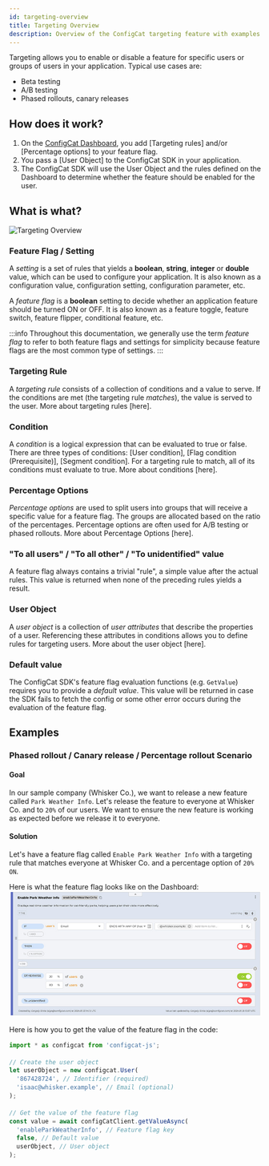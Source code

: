 ```yaml
---
id: targeting-overview
title: Targeting Overview
description: Overview of the ConfigCat targeting feature with examples.
---
```


Targeting allows you to enable or disable a feature for specific users or groups of users in your application. Typical use cases are:
- Beta testing
- A/B testing
- Phased rollouts, canary releases

## How does it work?

1. On the <a href="https://app.configcat.com" target="_blank">ConfigCat Dashboard</a>, you add [Targeting rules] and/or [Percentage options] to your feature flag.
2. You pass a [User Object] to the ConfigCat SDK in your application.
3. The ConfigCat SDK will use the User Object and the rules defined on the Dashboard to determine whether the feature should be enabled for the user.

## What is what?
![Targeting Overview](/assets/targeting/targeting-overview/targeting.jpg)

### Feature Flag / Setting

A *setting* is a set of rules that yields a **boolean**, **string**, **integer** or **double** value, which can be used to configure your application. It is also known as a configuration value, configuration setting, configuration parameter, etc.

A *feature flag* is a **boolean** setting to decide whether an application feature should be turned ON or OFF. It is also known as a feature toggle, feature switch, feature flipper, conditional feature, etc.

:::info
Throughout this documentation, we generally use the term *feature flag* to refer to both feature flags and settings for simplicity because feature flags are the most common type of settings.
:::

### Targeting Rule

A *targeting rule* consists of a collection of conditions and a value to serve. If the conditions are met (the targeting rule *matches*), the value is served to the user. More about targeting rules [here].

### Condition

A *condition* is a logical expression that can be evaluated to true or false. There are three types of conditions: [User condition], [Flag condition (Prerequisite)], [Segment condition]. For a targeting rule to match, all of its conditions must evaluate to true. More about conditions [here].

### Percentage Options

*Percentage options* are used to split users into groups that will receive a specific value for a feature flag. The groups are allocated based on the ratio of the percentages. Percentage options are often used for A/B testing or phased rollouts. More about Percentage Options [here].

### "To all users" / "To all other" / "To unidentified" value

A feature flag always contains a trivial "rule", a simple value after the actual rules. This value is returned when none of the preceding rules yields a result.

### User Object

A *user object* is a collection of *user attributes* that describe the properties of a user. Referencing these attributes in conditions allows you to define rules for targeting users. More about the user object [here].

### Default value

The ConfigCat SDK's feature flag evaluation functions (e.g. `GetValue`) requires you to provide a *default value*. This value will be returned in case the SDK fails to fetch the config or some other error occurs during the evaluation of the feature flag.

## Examples

### Phased rollout / Canary release / Percentage rollout Scenario

#### Goal

In our sample company (Whisker Co.), we want to release a new feature called `Park Weather Info`. Let's release the feature to everyone at Whisker Co. and to `20%` of our users. We want to ensure the new feature is working as expected before we release it to everyone.

#### Solution

Let's have a feature flag called `Enable Park Weather Info` with a targeting rule that matches everyone at Whisker Co. and a percentage option of `20%` `ON`.

Here is what the feature flag looks like on the Dashboard:
![Phased rollout Example](../../static/assets/targeting/targeting-overview/phased-rollout.jpg)

Here is how you to get the value of the feature flag in the code:
```js
import * as configcat from 'configcat-js';

// Create the user object
let userObject = new configcat.User(
  '867428724', // Identifier (required)
  'isaac@whisker.example', // Email (optional)
);

// Get the value of the feature flag
const value = await configCatClient.getValueAsync(
  'enableParkWeatherInfo', // Feature flag key
  false, // Default value
  userObject, // User object
);
```